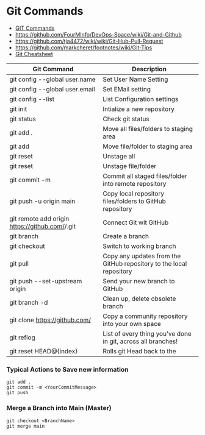 #  Git Commands

- [GIT Commands](https://git-scm.com/docs)  
- https://github.com/FourMInfo/DevOps-Space/wiki/Git-and-Github  
- https://github.com/tja4472/wiki/wiki/Git-Hub-Pull-Request  
- https://github.com/markcheret/footnotes/wiki/Git-Tips  
- [Git Cheatsheet](https://training.github.com/downloads/github-git-cheat-sheet/)  

| Git Command | Description |  
| --- | --- |  
| git config --global user.name <your-name> | Set User Name Setting |  
| git config --global user.email <your-email> | Set EMail setting |  
| git config --list | List Configuration settings |  
| git init | Intialize a new repository |  
| git status | Check git status |  
| git add . | Move all files/folders to staging area |  
| git add <FileFolderName> | Move file/folder to staging area |  
| git reset | Unstage all |  
| git reset <FileFolderName> | Unstage file/folder |  
| git commit -m <CommitTitle> | Commit all staged files/folder into remote repository |  
| git push -u origin main | Copy local repository files/folders to GitHub repository |  
| git remote add origin https://github.com/<UserName>/<RepositoryName>.git | Connect Git wit GitHub |  
| git branch <BranchName> | Create a branch |   
| git checkout <BranchName> | Switch to working branch |  
| git pull | Copy any updates from the GitHub repository to the local repository |  
| git push --set-upstream origin <BranchName> | Send your new branch to GitHub |  
| git branch -d <BranchName> | Clean up, delete obsolete branch |  
| git clone https://github.com/<ProjectURL> | Copy a community repository into your own space |  
| git reflog | List of every thing you've done in git, across all branches! |  
| git reset HEAD@{index} | Rolls git Head back to the <Index> |  

### Typical Actions to Save new information
```git
git add .
git commit -m <YourCommitMessage> 
git push
```

### Merge a Branch into Main (Master)
```git
git checkout <BranchName> 
git merge main
```

